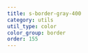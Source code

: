 ```yaml
---
title: s-border-gray-400
category: utils
util_type: color
color_group: border
order: 155
---
```

<div class="s-border-gray-400"></div>
